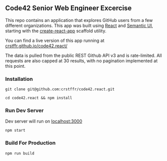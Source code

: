 ## Code42 Senior Web Engineer Excercise

This repo contains an application that explores GitHub users from a few different 
organizations. This app was built using [React](A) and [Semantic UI](B), starting with the 
[create-react-app](C) scaffold utility.

You can find a live version of this app running at [crstffr.github.io/code42.react/](D)

The data is pulled from the public REST Github API v3 and is rate-limited. All requests are 
also capped at 30 results, with no pagination implemented at this point. 

### Installation

```
git clone git@github.com:crstffr/code42.react.git

cd code42.react && npm install
```

### Run Dev Server

Dev server will run on [localhost:3000](http://localhost:3000)

```
npm start 
```

### Build For Production

``` 
npm run build
```

[A]:(https://reactjs.org/)
[B]:(https://semantic-ui.com/)
[C]:(https://github.com/facebook/create-react-app)
[D]:(https://crstffr.github.io/code42.react/)


